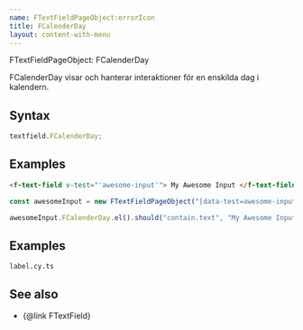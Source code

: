 ```yaml
---
name: FTextFieldPageObject:errorIcon
title: FCalenderDay
layout: content-with-menu
---
```


FTextFieldPageObject: FCalenderDay

FCalenderDay visar och hanterar interaktioner för en enskilda dag i kalendern.

## Syntax

```ts
textfield.FCalenderDay;
```

## Examples

```html static
<f-text-field v-test="'awesome-input'"> My Awesome Input </f-text-field>
```

```ts
const awesomeInput = new FTextFieldPageObject("[data-test=awesome-input]");

awesomeInput.FCalenderDay.el().should("contain.text", "My Awesome Input");
```

## Examples

```import
label.cy.ts
```

## See also

-   {@link FTextField}
